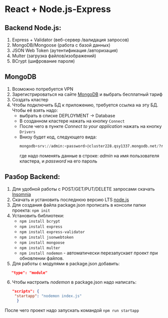 # React + Node.js-Express
 
## Backend Node.js: 
1. Express + Validator (веб-сервер /валидация запросов)
2. MongoDB/Mongoose (работа с базой данных)
3. JSON Web Token (аутентификация /авторизация)
4. Multer (загрузка файлов/изображений)
5. BCrypt (шифрование пароля)

## MongoDB
1. Возможно потребуется VPN
2. Зарегистрироваться на сайте [MongoDB](https://www.mongodb.com/) и выбрать бесплатный тариф
3. Создать кластер
4. Чтобы подключить БД к приложению, требуется ссылка на эту БД. Чтобы её взять надо:
   - выбрать в списке DEPLOYMENT -> Database
   - В созданном кластере нажать на кнопку `Connect`
   - После чего в пункте *Connect to your application* нажать на кнопку `Drivers`
   - Внизу будет код, следующего вида:
      ```python
      mongodb+srv://admin:<password>@cluster228.qsy1337.mongodb.net/?retryWrites=true&w=majority
      ```
      где надо поменять данные в строке: *admin* на имя пользователя кластера, и *password* на его пароль

## Разбор Backend:
1. Для удобной работы с POST/GET/PUT/DELETE запросами скачать [Insomnia](insomnia)
2. Скачать и установить последнюю версию LTS [node.js](https://nodejs.org/en)
3. Для создания файла package.json прописать в консоли папки проекта: `npm init`
4. Установить библиотеки:
   - `npm install bcrypt`
   - `npm install express`
   - `npm install express-validator`
   - `npm install jsonwebtoken`
   - `npm install mongoose`
   - `npm install multer`
   - `npm install nodemon` - автоматически перезапускает проект при обновлении файлов. 
5. Для работы с модулями в package.json добавить:
```json
   "type": "module"
  ``` 
6. Чтобы настроить *nodemon* в package.json надо написать:
   ```json
   "scripts": {
    "startapp": "nodemon index.js"
     }
  После чего проект надо запускать командой `npm run startapp`
  

